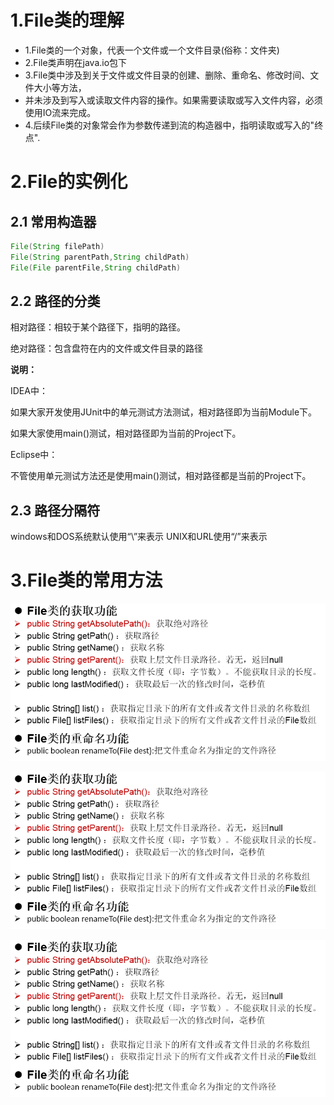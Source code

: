 # 1.File类的理解
* 1.File类的一个对象，代表一个文件或一个文件目录(俗称：文件夹)
* 2.File类声明在java.io包下
* 3.File类中涉及到关于文件或文件目录的创建、删除、重命名、修改时间、文件大小等方法，
*    并未涉及到写入或读取文件内容的操作。如果需要读取或写入文件内容，必须使用IO流来完成。
* 4.后续File类的对象常会作为参数传递到流的构造器中，指明读取或写入的"终点".

# 2.File的实例化
## 2.1 常用构造器
```java
File(String filePath)
File(String parentPath,String childPath)
File(File parentFile,String childPath)
```
## 2.2 路径的分类

相对路径：相较于某个路径下，指明的路径。

绝对路径：包含盘符在内的文件或文件目录的路径

**说明：**

IDEA中：

如果大家开发使用JUnit中的单元测试方法测试，相对路径即为当前Module下。

如果大家使用main()测试，相对路径即为当前的Project下。

Eclipse中：

不管使用单元测试方法还是使用main()测试，相对路径都是当前的Project下。

## 2.3 路径分隔符
windows和DOS系统默认使用“\”来表示
UNIX和URL使用“/”来表示


# 3.File类的常用方法

![img1](../Chapter_11/img/ch11-1-1.bmp)


![img1](../Chapter_11/img/ch11-1-1.bmp)


![img1](../Chapter_11/img/ch11-1-1.bmp)
